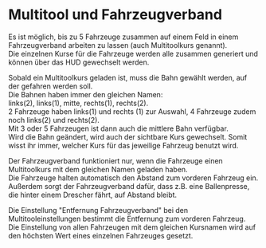 # Multitool und Fahrzeugverband
  
Es ist möglich, bis zu 5 Fahrzeuge zusammen auf einem Feld in einem Fahrzeugverband arbeiten zu lassen (auch Multitoolkurs genannt).  
Die einzelnen Kurse für die Fahrzeuge werden alle zusammen generiert und können über das HUD gewechselt werden.  

  
Sobald ein Multitoolkurs geladen ist, muss die Bahn gewählt werden, auf der gefahren werden soll.  
Die Bahnen haben immer den gleichen Namen:  
links(2), links(1), mitte, rechts(1), rechts(2).  
2 Fahrzeuge haben links(1) und rechts (1) zur Auswahl, 4 Fahrzeuge zudem noch links(2) und rechts(2).  
Mit 3 oder 5 Fahrzeugen ist dann auch die mittlere Bahn verfügbar.  
Wird die Bahn geändert, wird auch der sichtbare Kurs gewechselt. Somit wisst ihr immer, welcher Kurs für das jeweilige Fahrzeug benutzt wird.  

  
Der Fahrzeugverband funktioniert nur, wenn die Fahrzeuge einen Multitoolkurs mit dem gleichen Namen geladen haben.  
Die Fahrzeuge halten automatisch den Abstand zum vorderen Fahrzeug ein.  
Außerdem sorgt der Fahrzeugverband dafür, dass z.B. eine Ballenpresse, die hinter einem Drescher fährt, auf Abstand bleibt.  

  
Die Einstellung "Entfernung Fahrzeugverband" bei den Multitooleinstellungen bestimmt die Entfernung zum vorderen Fahrzeug.  
Die Einstellung von allen Fahrzeugen mit dem gleichen Kursnamen wird auf den höchsten Wert eines einzelnen Fahrzeuges gesetzt.  

